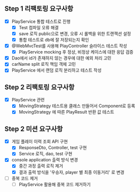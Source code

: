 ## Step 1 리팩토링 요구사항
- [x] PlayService 통합 테스트로 진행
  - [x] Test 컴파일 오류 해결
  - [x] save 로직 public으로 변경, 오류 시 롤백을 위한 트랜잭션 설정
  - [x] 통합 테스트로 db에 잘 저장되는지 확인
- [x] @WebMvcTest를 사용해 PlayController 슬라이스 테스트 작성
  - [x] PlayService mocking 후 정상, 비정상 케이스에 대한 응답 검증
- [x] Dao에서 id가 존재하지 않는 경우에 대한 예외 처리 고민
- [x] carName split 로직 책임 객체 고민
- [x] PlayService 에서 랜덤 로직 분리하고 테스트 작성

## Step 2 리팩토링 요구사항
- [x] PlayService 관련
  - [x] MovingStrategy 테스트용 클래스 만들어서 Component로 등록
  - [x] MovingStrategy 에 따른 PlayResult 반환 값 테스트

## Step 2 미션 요구사항
- [x] 게임 플레이 이력 조회 API 구현
  - [x] ResponseDto, Controller, test 구현
  - [x] Service 로직, dao, test 구현
- [x] console application 출력 방식 변경
  - [x] 중간 과정 출력 로직 제거
  - [x] 결과 출력 방식을 '우승자, player 별 최종 이동거리' 로 변경
- [ ] 중복 코드 제거
  - [ ] PlayService 활용해 중복 코드 제거하기